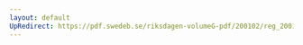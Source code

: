 ```yaml
---
layout: default
UpRedirect: https://pdf.swedeb.se/riksdagen-volumeG-pdf/200102/reg_200102/reg_200102_0233.pdf
---
```

